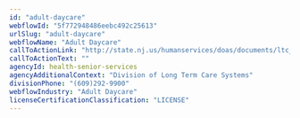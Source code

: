 ```yaml
---
id: "adult-daycare"
webflowId: "5f772948486eebc492c25613"
urlSlug: "adult-daycare"
webflowName: "Adult Daycare"
callToActionLink: "http://state.nj.us/humanservices/doas/documents/ltc_guide_intro.pdf"
callToActionText: ""
agencyId: health-senior-services
agencyAdditionalContext: "Division of Long Term Care Systems"
divisionPhone: "(609)292-9900"
webflowIndustry: "Adult Daycare"
licenseCertificationClassification: "LICENSE"
---
```

